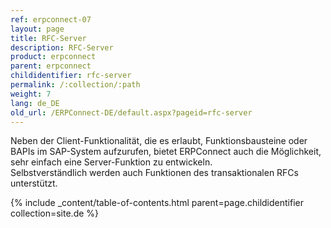 ```yaml
---
ref: erpconnect-07
layout: page
title: RFC-Server
description: RFC-Server
product: erpconnect
parent: erpconnect
childidentifier: rfc-server
permalink: /:collection/:path
weight: 7
lang: de_DE
old_url: /ERPConnect-DE/default.aspx?pageid=rfc-server
---
```


Neben der Client-Funktionalität, die es erlaubt, Funktionsbausteine oder BAPIs im SAP-System aufzurufen, bietet ERPConnect auch die Möglichkeit, sehr einfach eine Server-Funktion zu entwickeln.<br>
Selbstverständlich werden auch Funktionen des transaktionalen RFCs unterstützt.

{% include _content/table-of-contents.html parent=page.childidentifier collection=site.de %}
